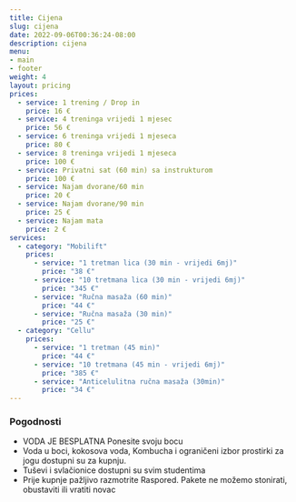 ```yaml
---
title: Cijena
slug: cijena
date: 2022-09-06T00:36:24-08:00
description: cijena
menu:
- main
- footer
weight: 4
layout: pricing
prices:
  - service: 1 trening / Drop in
    price: 16 €
  - service: 4 treninga vrijedi 1 mjesec
    price: 56 €
  - service: 6 treninga vrijedi 1 mjeseca
    price: 80 €
  - service: 8 treninga vrijedi 1 mjeseca
    price: 100 €
  - service: Privatni sat (60 min) sa instrukturom
    price: 100 €
  - service: Najam dvorane/60 min
    price: 20 €
  - service: Najam dvorane/90 min
    price: 25 €
  - service: Najam mata
    price: 2 €
services:
  - category: "Mobilift"
    prices: 
      - service: "1 tretman lica (30 min - vrijedi 6mj)"
        price: "38 €"
      - service: "10 tretmana lica (30 min - vrijedi 6mj)"
        price: "345 €"
      - service: "Ručna masaža (60 min)"
        price: "44 €"
      - service: "Ručna masaža (30 min)"
        price: "25 €"
  - category: "Cellu"
    prices:
      - service: "1 tretman (45 min)"
        price: "44 €"
      - service: "10 tretmana (45 min - vrijedi 6mj)"
        price: "385 €"
      - service: "Anticelulitna ručna masaža (30min)"
        price: "34 €"
---
```


### Pogodnosti 

* VODA JE BESPLATNA Ponesite svoju bocu
* Voda u boci, kokosova voda, Kombucha i ograničeni izbor prostirki za jogu dostupni su za kupnju.
* Tuševi i svlačionice dostupni su svim studentima
* Prije kupnje pažljivo razmotrite Raspored. Pakete ne možemo stonirati, obustaviti ili vratiti novac